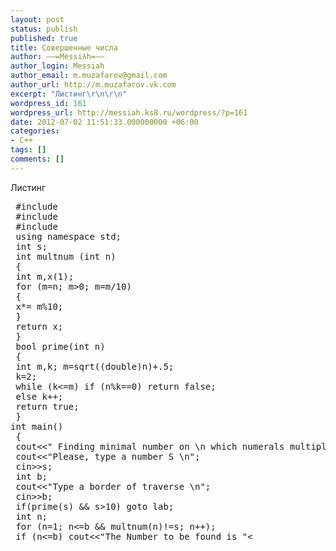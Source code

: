 ```yaml
---
layout: post
status: publish
published: true
title: Совершенные числа
author: ––=Messiλh=––
author_login: Messiah
author_email: m.muzafarov@gmail.com
author_url: http://m.muzafarov.vk.com
excerpt: "Листинг\r\n\r\n"
wordpress_id: 161
wordpress_url: http://messiah.ks8.ru/wordpress/?p=161
date: 2012-07-02 11:51:33.000000000 +06:00
categories:
- C++
tags: []
comments: []
---
```

Листинг

<a id="more"></a><a id="more-161"></a>
<pre class="brush: cpp; gutter: true"> #include <iostream>
 #include <cmath>
 #include <conio.h>
 using namespace std;
 int s;
 int multnum (int n)
 {
 int m,x(1);
 for (m=n; m>0; m=m&#47;10)
 {
 x*= m%10;
 }
 return x;
 }
 bool prime(int n)
 {
 int m,k; m=sqrt((double)n)+.5;
 k=2;
 while (k<=m) if (n%k==0) return false;
 else k++;
 return true;
 }
int main()
 {
 cout<<" Finding minimal number on \n which numerals multiplication \n is equal to typed number S \n ~~~~~~~~~~~~~~~~~~~~~~~~~~~~ \n";
 cout<<"Please, type a number S \n";
 cin>>s;
 int b;
 cout<<"Type a border of traverse \n";
 cin>>b;
 if(prime(s) &amp;&amp; s>10) goto lab;
 int n;
 for (n=1; n<=b &amp;&amp; multnum(n)!=s; n++);
 if (n<=b) cout<<"The Number to be found is "<<n<<endl;
 else
 lab: cout<<"I Can`t find a number in this [1,"<<b<<"] range... Error. \n";
 _getch();
 }<&#47;pre>
